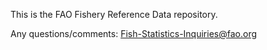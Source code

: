 This is the FAO Fishery Reference Data repository.


Any questions/comments:
Fish-Statistics-Inquiries@fao.org
